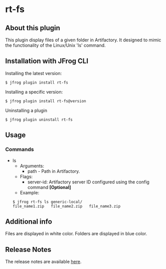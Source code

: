 # rt-fs

## About this plugin
This plugin display files of a given folder in Artifactory. It designed to mimic the functionality of the Linux/Unix 'ls' command.

## Installation with JFrog CLI
Installing the latest version:

`$ jfrog plugin install rt-fs`

Installing a specific version:

`$ jfrog plugin install rt-fs@version`

Uninstalling a plugin

`$ jfrog plugin uninstall rt-fs`

## Usage
### Commands
* ls
    - Arguments:
        - path - Path in Artifactory.
    - Flags:
        - server-id: Artifactory server ID configured using the config command **[Optional]**
    - Example:
    ```
  $ jfrog rt-fs ls generic-local/
  file_name1.zip   file_name2.zip   file_name3.zip
  ```

## Additional info
Files are displayed in white color.
Folders are displayed in blue color.

## Release Notes
The release notes are available [here](RELEASE.md).
